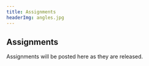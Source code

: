 ```yaml
---
title: Assignments
headerImg: angles.jpg
---
```


## Assignments

Assignments will be posted here as they are released.

<!--
Click the Github Classroom link next to the assignment.
This will automatically create your assignment repository,
pre-populated with starter code and a README file with all the instructions.
If you get an error when creating a team, **try a different team name**
(do not use any special characters).


| Link                                             | Name                            | Deadline (11:59pm)        |
|:------------------------------------------------:|:--------------------------------|:-------------------------:|
| [HW0](https://classroom.github.com/a/67Y1mx1i)   | The Lambda Calculus             | 4/16                      |
| [HW1](https://classroom.github.com/a/sg9y_nMn)   | Introduction to Haskell         | 4/23                      |
| [HW2](https://classroom.github.com/a/gltg-BcE)   | Random Art                      | 5/2                       |
| [HW3](https://classroom.github.com/a/WYOI3hny)   | All about Fold                  | 5/12                      |
| [HW4](https://classroom.github.com/a/TgvtLr6H)   | Nano                            | 5/21                      |
| [project](https://classroom.github.com/a/QmCQ_yh_) | Nano Extensions               | [Team registration](https://forms.gle/4VSjHzc82qeaptMD7): 5/30 <br/> Presentation: 6/13  | -->




<!--
## Practice Exams

- [Midterm Wi 19](/static/raw/130-midterm-wi19.pdf) ([solution](/static/raw/130-midterm-wi19-solution.pdf)),
  [Midterm Fa 19](/static/raw/130-midterm-fa19.pdf) ([solution](/static/raw/130-midterm-fa19-solution.pdf)).

- [Practice Final](https://classroom.github.com/a/8Md6lTLp) -->


